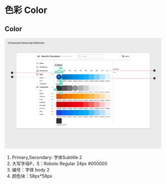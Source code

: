 # 色彩 Color

## Color
![UI Framework Color](../imgs/ns_ui_framework/Color.png)

1. Primary,Secondary: 字体Subtitle 2
2. 大写字母P，S：Roboto  Regular 24px #000000
3. 编号：字体 body 2
4. 颜色块：58px*58px